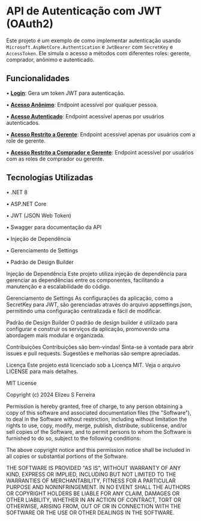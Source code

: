 # API de Autenticação com JWT (OAuth2)

Este projeto é um exemplo de como implementar autenticação usando `Microsoft.AspNetCore.Authentication` e `JwtBearer` com `SecretKey` e `AccessToken`. Ele simula o acesso a métodos com diferentes roles: gerente, comprador, anônimo e autenticado.

## Funcionalidades

•  [**Login**](https://www.bing.com/search?form=SKPBOT&q=Login): Gera um token JWT para autenticação.

•  [**Acesso Anônimo**](https://www.bing.com/search?form=SKPBOT&q=Acesso%20An%C3%B4nimo): Endpoint acessível por qualquer pessoa.

•  [**Acesso Autenticado**](https://www.bing.com/search?form=SKPBOT&q=Acesso%20Autenticado): Endpoint acessível apenas por usuários autenticados.

•  [**Acesso Restrito a Gerente**](https://www.bing.com/search?form=SKPBOT&q=Acesso%20Restrito%20a%20Gerente): Endpoint acessível apenas por usuários com a role de gerente.

•  [**Acesso Restrito a Comprador e Gerente**](https://www.bing.com/search?form=SKPBOT&q=Acesso%20Restrito%20a%20Comprador%20e%20Gerente): Endpoint acessível por usuários com as roles de comprador ou gerente.


## Tecnologias Utilizadas

•  .NET 8

•  ASP.NET Core

•  JWT (JSON Web Token)

•  Swagger para documentação da API

•  Injeção de Dependência

•  Gerenciamento de Settings

•  Padrão de Design Builder


Injeção de Dependência
Este projeto utiliza injeção de dependência para gerenciar as dependências entre os componentes, facilitando a manutenção e a escalabilidade do código.

Gerenciamento de Settings
As configurações da aplicação, como a SecretKey para JWT, são gerenciadas através do arquivo appsettings.json, permitindo uma configuração centralizada e fácil de modificar.

Padrão de Design Builder
O padrão de design builder é utilizado para configurar e construir os serviços da aplicação, promovendo uma abordagem mais modular e organizada.

Contribuições
Contribuições são bem-vindas! Sinta-se à vontade para abrir issues e pull requests. Sugestões e melhorias são sempre apreciadas.

Licença
Este projeto está licenciado sob a Licença MIT. Veja o arquivo LICENSE para mais detalhes.


MIT License

Copyright (c) 2024 Elizeu S Ferreira

Permission is hereby granted, free of charge, to any person obtaining a copy
of this software and associated documentation files (the "Software"), to deal
in the Software without restriction, including without limitation the rights
to use, copy, modify, merge, publish, distribute, sublicense, and/or sell
copies of the Software, and to permit persons to whom the Software is
furnished to do so, subject to the following conditions:

The above copyright notice and this permission notice shall be included in all
copies or substantial portions of the Software.

THE SOFTWARE IS PROVIDED "AS IS", WITHOUT WARRANTY OF ANY KIND, EXPRESS OR
IMPLIED, INCLUDING BUT NOT LIMITED TO THE WARRANTIES OF MERCHANTABILITY,
FITNESS FOR A PARTICULAR PURPOSE AND NONINFRINGEMENT. IN NO EVENT SHALL THE
AUTHORS OR COPYRIGHT HOLDERS BE LIABLE FOR ANY CLAIM, DAMAGES OR OTHER
LIABILITY, WHETHER IN AN ACTION OF CONTRACT, TORT OR OTHERWISE, ARISING FROM,
OUT OF OR IN CONNECTION WITH THE SOFTWARE OR THE USE OR OTHER DEALINGS IN THE
SOFTWARE.
